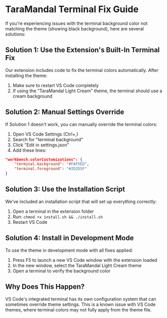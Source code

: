 # TaraMandal Terminal Fix Guide

If you're experiencing issues with the terminal background color not matching the theme (showing black background), here are several solutions:

## Solution 1: Use the Extension's Built-In Terminal Fix

Our extension includes code to fix the terminal colors automatically. After installing the theme:

1. Make sure to restart VS Code completely
2. If using the "TaraMandal Light Cream" theme, the terminal should use a cream background

## Solution 2: Manual Settings Override

If Solution 1 doesn't work, you can manually override the terminal colors:

1. Open VS Code Settings (Ctrl+,)
2. Search for "terminal background"
3. Click "Edit in settings.json"
4. Add these lines:

```json
"workbench.colorCustomizations": {
    "terminal.background": "#FAF5ED",
    "terminal.foreground": "#2D2D5F"
}
```

## Solution 3: Use the Installation Script

We've included an installation script that will set up everything correctly:

1. Open a terminal in the extension folder
2. Run: `chmod +x install.sh && ./install.sh`
3. Restart VS Code

## Solution 4: Install in Development Mode

To use the theme in development mode with all fixes applied:

1. Press F5 to launch a new VS Code window with the extension loaded
2. In the new window, select the TaraMandal Light Cream theme
3. Open a terminal to verify the background color

## Why Does This Happen?

VS Code's integrated terminal has its own configuration system that can sometimes override theme settings. This is a known issue with VS Code themes, where terminal colors may not fully apply from the theme file.
